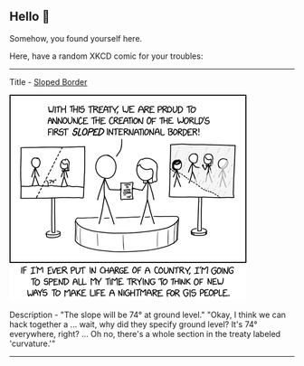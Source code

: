 ## Hello 👀

Somehow, you found yourself here.

Here, have a random XKCD comic for your troubles:

-----------------------------------

Title - [Sloped Border](https://xkcd.com/2519)

![Sloped Border](./random_comic.png)

Description - "The slope will be 74° at ground level." "Okay, I think we can hack together a  ... wait, why did they specify ground level? It's 74° everywhere, right? ... Oh no, there's a whole section in the treaty labeled 'curvature.'"

-----------------------------------
